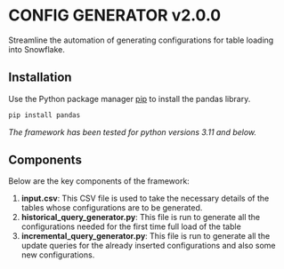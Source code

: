 # CONFIG GENERATOR v2.0.0

Streamline the automation of generating configurations for table loading into Snowflake.


## Installation
Use the Python package manager [pip](https://pip.pypa.io/en/stable/) to install the pandas library.
```bash
pip install pandas
```
_The framework has been tested for python versions 3.11 and below._
## Components
Below are the key components of the framework:
1. **input.csv**:
This CSV file is used to take the necessary details of the tables whose configurations are to be generated.
2. **historical_query_generator.py**:
   This file is run to generate all the configurations needed for the first time full load of the table
3. **incremental_query_generator.py**:
   This file is run to generate all the update queries for the already inserted configurations and also some new configurations.
